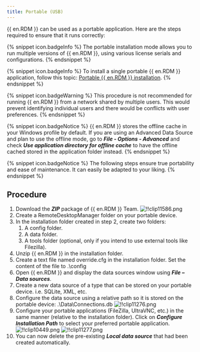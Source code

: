 ```yaml
---
title: Portable (USB)
---
```

{{ en.RDM }} can be used as a portable application. Here are the steps required to ensure that it runs correctly: 

{% snippet icon.badgeInfo %} 
The portable installation mode allows you to run multiple versions of {{ en.RDM }}, using various license serials and configurations. 
{% endsnippet %}
 
{% snippet icon.badgeInfo %} 
To install a single portable {{ en.RDM }} application, follow this topic: [Portable {{ en.RDM }} installation](/kb/remote-desktop-manager/how-to-articles/portable-rdm-installation/). 
{% endsnippet %}
 
{% snippet icon.badgeWarning %} 
This procedure is not recommended for running {{ en.RDM }} from a network shared by multiple users. This would prevent identifying individual users and there would be conflicts with user preferences. 
{% endsnippet %}
 
{% snippet icon.badgeNotice %} 
{{ en.RDM }} stores the offline cache in your Windows profile by default. If you are using an Advanced Data Source and plan to use the offline mode, go to ***File - Options - Advanced*** and check ***Use application directory for offline cache*** to have the offline cached stored in the application folder instead. 
{% endsnippet %}
 
{% snippet icon.badgeNotice %} 
The following steps ensure true portability and ease of maintenance. It can easily be adapted to your liking. 
{% endsnippet %}
 
## Procedure 

1. Download the ***ZIP*** package of {{ en.RDM }} Team. 
![!!clip11586.png](https://webdevolutions.azureedge.net/docs/en/rdm/windows/clip11586.png) 
1. Create a RemoteDesktopManager folder on your portable device. 
1. In the installation folder created in step 2, create two folders: 
    1. A config folder. 
    1. A data folder. 
    1. A tools folder (optional, only if you intend to use external tools like Filezilla). 
1. Unzip {{ en.RDM }} in the installation folder. 
1. Create a text file named override.cfg in the installation folder. Set the content of the file to .\config 
1. Open {{ en.RDM }} and display the data sources window using ***File – Data sources***. 
1. Create a new data source of a type that can be stored on your portable device. i.e. SQLite, XML, etc. 
1. Configure the data source using a relative path so it is stored on the portable device: .\Data\Connections.db 
![!!clip11276.png](https://webdevolutions.azureedge.net/docs/en/rdm/windows/clip11276.png) 
1. Configure your portable applications (FileZilla, UltraVNC, etc.) in the same manner (relative to the installation folder). Click on ***Configure Installation Path*** to select your preferred portable application. 
![!!clip10449.png](https://webdevolutions.azureedge.net/docs/en/rdm/windows/clip10449.png) 
![!!clip11277.png](https://webdevolutions.azureedge.net/docs/en/rdm/windows/clip11277.png) 
1. You can now delete the pre-existing ***Local data source*** that had been created automatically. 

